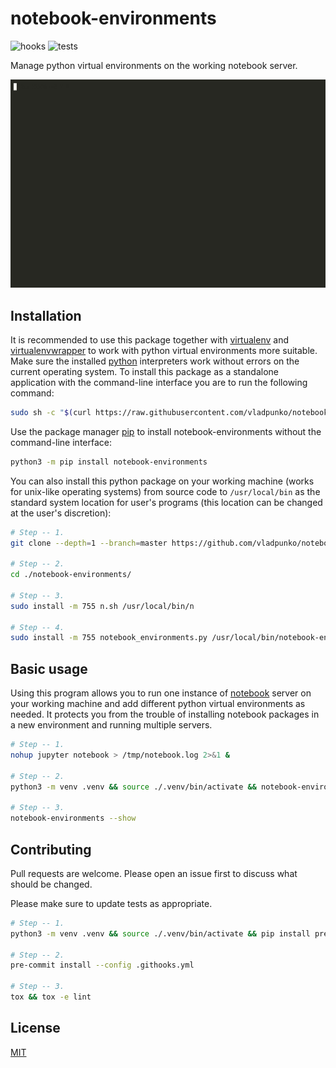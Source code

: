 # notebook-environments

![hooks](https://github.com/vladpunko/notebook-environments/actions/workflows/hooks.yml/badge.svg)
![tests](https://github.com/vladpunko/notebook-environments/actions/workflows/tests.yml/badge.svg)

Manage python virtual environments on the working notebook server.

![usage-example](https://raw.githubusercontent.com/vladpunko/notebook-environments/master/notebook_environments.gif)

## Installation

It is recommended to use this package together with [virtualenv](https://github.com/pypa/virtualenv) and [virtualenvwrapper](https://bitbucket.org/virtualenvwrapper/virtualenvwrapper) to work with python virtual environments more suitable. Make sure the installed [python](https://wiki.archlinux.org/title/python) interpreters work without errors on the current operating system. To install this package as a standalone application with the command-line interface you are to run the following command:

```bash
sudo sh -c "$(curl https://raw.githubusercontent.com/vladpunko/notebook-environments/master/install.sh)"
```

Use the package manager [pip](https://pip.pypa.io/en/stable) to install notebook-environments without the command-line interface:

```bash
python3 -m pip install notebook-environments
```

You can also install this python package on your working machine (works for unix-like operating systems) from source code to `/usr/local/bin` as the standard system location for user's programs (this location can be changed at the user's discretion):

```bash
# Step -- 1.
git clone --depth=1 --branch=master https://github.com/vladpunko/notebook-environments.git

# Step -- 2.
cd ./notebook-environments/

# Step -- 3.
sudo install -m 755 n.sh /usr/local/bin/n

# Step -- 4.
sudo install -m 755 notebook_environments.py /usr/local/bin/notebook-environments
```

## Basic usage

Using this program allows you to run one instance of [notebook](https://github.com/jupyter/notebook) server on your working machine and add different python virtual environments as needed.
It protects you from the trouble of installing notebook packages in a new environment and running multiple servers.

```bash
# Step -- 1.
nohup jupyter notebook > /tmp/notebook.log 2>&1 &

# Step -- 2.
python3 -m venv .venv && source ./.venv/bin/activate && notebook-environments --add

# Step -- 3.
notebook-environments --show
```

## Contributing

Pull requests are welcome.
Please open an issue first to discuss what should be changed.

Please make sure to update tests as appropriate.

```bash
# Step -- 1.
python3 -m venv .venv && source ./.venv/bin/activate && pip install pre-commit tox

# Step -- 2.
pre-commit install --config .githooks.yml

# Step -- 3.
tox && tox -e lint
```

## License

[MIT](https://choosealicense.com/licenses/mit)
